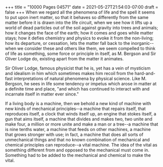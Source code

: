 +++
title = "10000 Pages 04571"
date = 2021-05-27T21:54:03-07:00
draft = false
+++
When we regard all the phenomena of life and the spell it seems to put upon inert matter, so that it behaves so differently from the same matter before it is drawn into the life circuit, when we see how it lifts up a world of dead particles out of the soil against gravity into trees and animals; how it changes the face of the earth; how it comes and goes while matter stays; how it defies chemistry and physics to evoke it from the non-living; how its departure, or cessation, lets the matter fall back to the inorganic--when we consider these and others like them, we seem compelled to think of life as something, some force or principle in itself, as M. Bergson and Sir Oliver Lodge do, existing apart from the matter it animates.

Sir Oliver Lodge, famous physicist that he is, yet has a vein of mysticism and idealism in him which sometimes makes him recoil from the hard-and-fast interpretations of natural phenomena by physical science. Like M. Bergson, he sees in life some tendency or impetus which arose in matter at a definite time and place, "and which has continued to interact with and incarnate itself in matter ever since."

If a living body is a machine, then we behold a new kind of machine with new kinds of mechanical principles--a machine that repairs itself, that reproduces itself, a clock that winds itself up, an engine that stokes itself, a gun that aims itself, a machine that divides and makes two, two unite and make four, a million or more unite and make a man or a tree--a machine that is nine tenths water, a machine that feeds on other machines, a machine that grows stronger with use; in fact, a machine that does all sorts of unmechanical things and that no known combination of mechanical and chemical principles can reproduce--a vital machine. The idea of the vital as something different from and opposed to the mechanical must come in. Something had to be added to the mechanical and chemical to make the vital.
